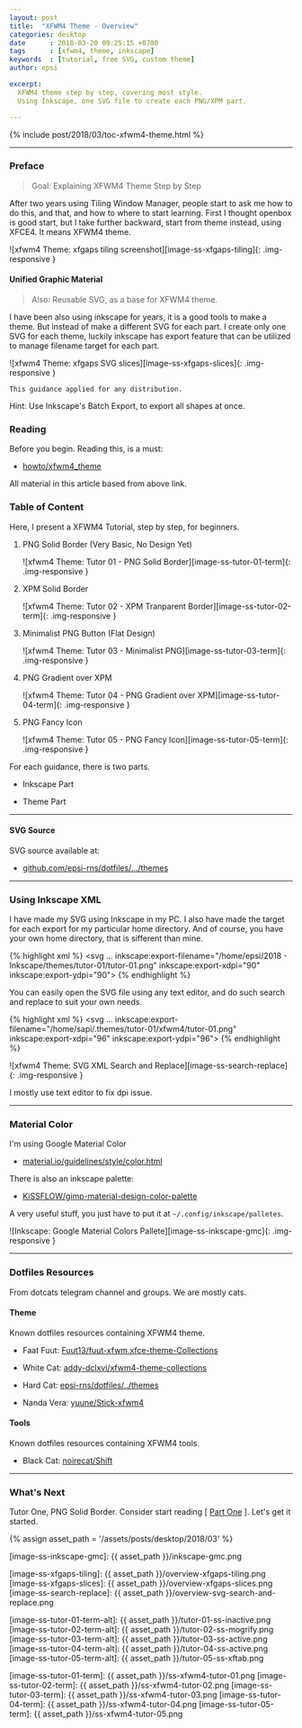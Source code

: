 ```yaml
---
layout: post
title:  "XFWM4 Theme - Overview"
categories: desktop
date      : 2018-03-20 09:25:15 +0700
tags      : [xfwm4, theme, inkscape]
keywords  : [tutorial, free SVG, custom theme]
author: epsi

excerpt:
  XFWM4 theme step by step, covering most style.
  Using Inkscape, one SVG file to create each PNG/XPM part.

---
```


{% include post/2018/03/toc-xfwm4-theme.html %}

-- -- --

### Preface

> Goal: Explaining XFWM4 Theme Step by Step

After two years using Tiling Window Manager,
people start to ask me how to do this, and that,
and how to where to start learning.
First I thought openbox is good start,
but I take further backward, 
start from theme instead, using XFCE4.
It means XFWM4 theme.

![xfwm4 Theme: xfgaps tiling screenshot][image-ss-xfgaps-tiling]{: .img-responsive }

#### Unified Graphic Material

> Also: Reusable SVG, as a base for XFWM4 theme.

I have been also using inkscape for years,
it is a good tools to make a theme.
But instead of make a different SVG for each part.
I create only one SVG for each theme,
luckily inkscape has export feature that can be utilized
to manage filename target for each part.

![xfwm4 Theme: xfgaps SVG slices][image-ss-xfgaps-slices]{: .img-responsive }

	This guidance applied for any distribution.

Hint: Use Inkscape's Batch Export, to export all shapes at once.

### Reading

Before you begin.
Reading this, is a must:

*	[howto/xfwm4_theme](https://wiki.xfce.org/howto/xfwm4_theme)

All material in this article based from above link.

### Table of Content

Here, I present a XFWM4 Tutorial, step by step, for beginners.

1.	PNG Solid Border (Very Basic, No Design Yet)

	![xfwm4 Theme: Tutor 01 - PNG Solid Border][image-ss-tutor-01-term]{: .img-responsive }

2.	XPM Solid Border

	![xfwm4 Theme: Tutor 02 - XPM Tranparent Border][image-ss-tutor-02-term]{: .img-responsive }

3.	Minimalist PNG Button (Flat Design)

	![xfwm4 Theme: Tutor 03 - Minimalist PNG][image-ss-tutor-03-term]{: .img-responsive }

4.	PNG Gradient over XPM

	![xfwm4 Theme: Tutor 04 - PNG Gradient over XPM][image-ss-tutor-04-term]{: .img-responsive }

5.	PNG Fancy Icon

	![xfwm4 Theme: Tutor 05 - PNG Fancy Icon][image-ss-tutor-05-term]{: .img-responsive }


For each guidance, there is two parts.

*	Inkscape Part

*	Theme Part

-- -- --

#### SVG Source

SVG source available at:

* [github.com/epsi-rns/dotfiles/.../themes][dotfiles-tutor]

-- -- --

### Using Inkscape XML

I have made my SVG using Inkscape in my PC.
I also have made the target for each export for my particular home directory.
And of course, you have your own home directory, that is sifferent than mine.

{% highlight xml %}
<svg
   ...
   inkscape:export-filename="/home/epsi/2018 - Inkscape/themes/tutor-01/tutor-01.png"
   inkscape:export-xdpi="90"
   inkscape:export-ydpi="90">
{% endhighlight %}

You can easily open the SVG file using any text editor,
and do such search and replace to suit your own needs.

{% highlight xml %}
<svg
   ...
   inkscape:export-filename="/home/sapi/.themes/tutor-01/xfwm4/tutor-01.png"
   inkscape:export-xdpi="96"
   inkscape:export-ydpi="96">
{% endhighlight %}

![xfwm4 Theme: SVG XML Search and Replace][image-ss-search-replace]{: .img-responsive }

I mostly use text editor to fix dpi issue.

-- -- --

### Material Color

I'm using Google Material Color

* [material.io/guidelines/style/color.html](https://material.io/guidelines/style/color.html)

There is also an inkscape palette:

* [KiSSFLOW/gimp-material-design-color-palette](https://github.com/KiSSFLOW/gimp-material-design-color-palette)

A very useful stuff, you just have to put it at <code>~/.config/inkscape/palletes</code>.

![Inkscape: Google Material Colors Pallete][image-ss-inkscape-gmc]{: .img-responsive }

-- -- --

### Dotfiles Resources

From dotcats telegram channel and groups. We are mostly cats.

#### Theme

Known dotfiles resources containing XFWM4 theme.

*	Faat Fuut: [Fuut13/fuut-xfwm.xfce-theme-Collections][cat-fuut]

*	White Cat: [addy-dclxvi/xfwm4-theme-collections][cat-white]

*	Hard Cat: [epsi-rns/dotfiles/../themes][cat-hard]

*	Nanda Vera: [yuune/Stick-xfwm4][cat-vera]

#### Tools

Known dotfiles resources containing XFWM4 tools.

*	Black Cat: [noirecat/Shift][cat-black]

-- -- --

### What's Next

Tutor One, PNG Solid Border.
Consider start reading [ [Part One][local-part-one] ].
Let's get it started.


[//]: <> ( -- -- -- links below -- -- -- )
{% assign asset_path = '/assets/posts/desktop/2018/03' %}

[dotfiles-tutor]:  https://gitlab.com/epsi-rns/dotfiles/tree/master/xfce4/themes

[local-part-one]:  /desktop/2018/03/21/xfwm4-theme.html

[cat-fuut]:        https://github.com/Fuut13/fuut-xfwm.xfce-theme-Collections/blob/master/README.md
[cat-white]:       https://github.com/addy-dclxvi/xfwm4-theme-collections
[cat-hard]:        https://gitlab.com/epsi-rns/dotfiles/tree/master/xfce4/themes
[cat-vera]:        https://github.com/yuune/Stick-xfwm4
[cat-black]:       https://github.com/noirecat/Shift

[image-ss-inkscape-gmc]:   {{ asset_path }}/inkscape-gmc.png

[image-ss-xfgaps-tiling]:  {{ asset_path }}/overview-xfgaps-tiling.png
[image-ss-xfgaps-slices]:  {{ asset_path }}/overview-xfgaps-slices.png
[image-ss-search-replace]: {{ asset_path }}/overview-svg-search-and-replace.png

[image-ss-tutor-01-term-alt]:  {{ asset_path }}/tutor-01-ss-inactive.png
[image-ss-tutor-02-term-alt]:  {{ asset_path }}/tutor-02-ss-mogrify.png
[image-ss-tutor-03-term-alt]:  {{ asset_path }}/tutor-03-ss-active.png
[image-ss-tutor-04-term-alt]:  {{ asset_path }}/tutor-04-ss-active.png
[image-ss-tutor-05-term-alt]:  {{ asset_path }}/tutor-05-ss-xftab.png

[image-ss-tutor-01-term]:  {{ asset_path }}/ss-xfwm4-tutor-01.png
[image-ss-tutor-02-term]:  {{ asset_path }}/ss-xfwm4-tutor-02.png
[image-ss-tutor-03-term]:  {{ asset_path }}/ss-xfwm4-tutor-03.png
[image-ss-tutor-04-term]:  {{ asset_path }}/ss-xfwm4-tutor-04.png
[image-ss-tutor-05-term]:  {{ asset_path }}/ss-xfwm4-tutor-05.png
